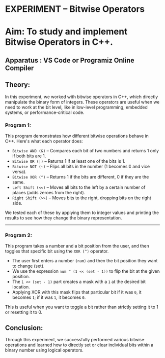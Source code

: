 # EXPERIMENT – Bitwise Operators
# Aim: To study and implement Bitwise Operators in C++.

## Apparatus : VS Code or Programiz Online Compiler

## Theory:
In this experiment, we worked with bitwise operators in C++, which directly manipulate the binary form of integers. These operators are useful when we need to work at the bit level, like in low-level programming, embedded systems, or performance-critical code.

### Program 1:
This program demonstrates how different bitwise operations behave in C++. Here's what each operator does:
- `Bitwise AND (&)` – Compares each bit of two numbers and returns 1 only if both bits are 1.
- `Bitwise OR (|)` – Returns 1 if at least one of the bits is 1.
- `Bitwise NOT (~)` – Flips all bits in the number (1 becomes 0 and vice versa).
- `Bitwise XOR (^)` – Returns 1 if the bits are different, 0 if they are the same.
- `Left Shift (<<)` – Moves all bits to the left by a certain number of places (adds zeroes from the right).
- `Right Shift (>>)` – Moves bits to the right, dropping bits on the right side.
  
We tested each of these by applying them to integer values and printing the results to see how they change the binary representation.

---
### Program 2:
This program takes a number and a bit position from the user, and then toggles that specific bit using the `XOR (^)` operator.

- The user first enters a number `(num)` and then the bit position they want to change (set).
- We use the expression `num ^ (1 << (set - 1))` to flip the bit at the given position.
- The `1 << (set - 1)` part creates a mask with a `1` at the desired bit location.
- Applying XOR with this mask flips that particular bit if it was `0`, it becomes `1`; if it was `1`, it becomes `0`.
  
This is useful when you want to toggle a bit rather than strictly setting it to 1 or resetting it to 0.

## Conclusion:
Through this experiment, we successfully performed various bitwise operations and learned how to directly set or clear individual bits within a binary number using logical operators.

